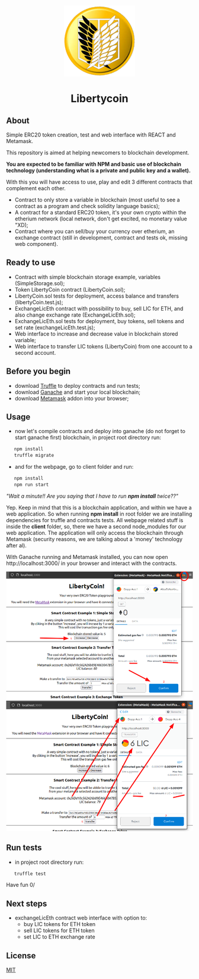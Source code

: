 <p align="center">
   <img src="https://github.com/moirrer/erc20-token-lic/blob/master/client/public/LIC192.png"/>
</p>
<h1 align="center">Libertycoin</h1>

## About
Simple ERC20 token creation, test and web interface with REACT and Metamask.

This repository is aimed at helping newcomers to blockchain development. 

**You are expected to be familiar with NPM and basic use of blockchain technology (understanding what is a private and public key and a wallet).**

With this you will have access to use, play and edit 3 different contracts that complement each other.

* Contract to only store a variable in blockchain (most useful to see a contract as a program and check solidity language basics);
* A contract for a standard ERC20 token, it's your own crypto within the etherium network (local network, don't get excited, no monetary value "XD);
* Contract where you can sell/buy your currency over etherium, an exchange contract (still in development, contract and tests ok, missing web component).

## Ready to use

* Contract with simple blockchain storage example, variables (SimpleStorage.sol);
* Token LibertyCoin contract (LibertyCoin.sol);
* LibertyCoin.sol tests for deployment, access balance and transfers (libertyCoin.test.js);
* ExchangeLicEth contract with possibility to buy, sell LIC for ETH, and also change exchange rate (ExchangeLicEth.sol);
* ExchangeLicEth.sol tests for deployment, buy tokens, sell tokens and set rate (exchangeLicEth.test.js);
* Web interface to increase and decrease value in blockchain stored variable;
* Web interface to transfer LIC tokens (LibertyCoin) from one account to a second account.

## Before you begin
* download [Truffle](https://www.trufflesuite.com/truffle) to deploy contracts and run tests;
* download [Ganache](https://www.trufflesuite.com/ganache) and start your local blockchain;
* download [Metamask](https://metamask.io/) addon into your browser;

## Usage
* now let's compile contracts and deploy into ganache (do not forget to start ganache first) blockchain, in project root directory run:
```bash
   npm install
   truffle migrate
```
* and for the webpage, go to client folder and run:
```bash
   npm install
   npm run start
```

*"Wait a minute!! Are you saying that I have to run **npm install** twice??"*

Yep. Keep in mind that this is a blockchain application, and within we have a web application. So when running **npm install** in root folder we are installing dependencies for truffle and contracts tests.
All webpage related stuff is inside the **client** folder, so, there we have a second node_modules for our web application. The application will only access the blockchain through Metamask (security reasons, we are talking about a 'money' technology after al).

With Ganache running and Metamask installed, you can now open http://localhost:3000/ in your browser and interact with the contracts.

![StorageContract](https://github.com/moirrer/erc20-token-lic/blob/master/client/src/assets/tutorial/simple_storage.png?raw=true)
![TransferContract](https://github.com/moirrer/erc20-token-lic/blob/master/client/src/assets/tutorial/transfer_token.png?raw=true)

## Run tests
* in project root directory run:
```bash
   truffle test
```

Have fun 0/
 
## Next steps
* exchangeLicEth contract web interface with option to:
   * buy LIC tokens for ETH token
   * sell LIC tokens for ETH token
   * set LIC to ETH exchange rate

## License
[MIT](https://choosealicense.com/licenses/mit/)
